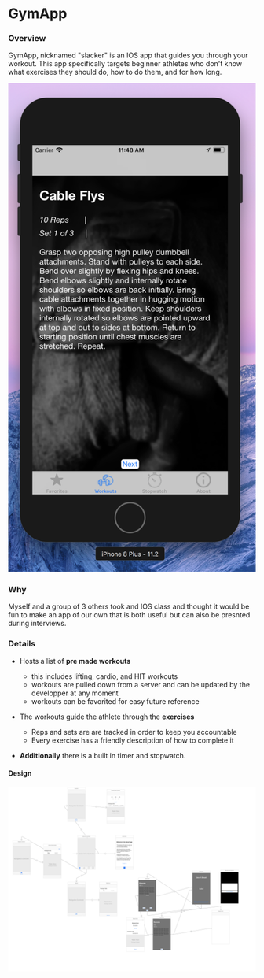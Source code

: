 # GymApp

### Overview
GymApp, nicknamed "slacker" is an IOS app that guides you through your workout. This app specifically targets beginner athletes who don't know what exercises they should do, how to do them, and for how long. 

![screenshot of the app](./screenshots/theApp.png)


### Why
Myself and a group of 3 others took and IOS class and thought it would be fun to make an app of our own that is both useful but can also be presnted during interviews.

### Details
* Hosts a list of **pre made workouts**
    * this includes lifting, cardio, and HIT workouts
    * workouts are pulled down from a server and can be updated by the developper at any moment
    * workouts can be favorited for easy future reference

* The workouts guide the athlete through the **exercises**
    * Reps and sets are are tracked in order to keep you accountable
    * Every exercise has a friendly description of how to complete it


* **Additionally** there is a built in timer and stopwatch.




#### Design
![screenshot of our design](./screenshots/design.png)
